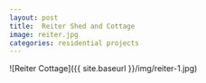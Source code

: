 ```yaml
---
layout: post
title:  Reiter Shed and Cottage
image: reiter.jpg
categories: residential projects
---
```


![Reiter Cottage]({{ site.baseurl }}/img/reiter-1.jpg)
